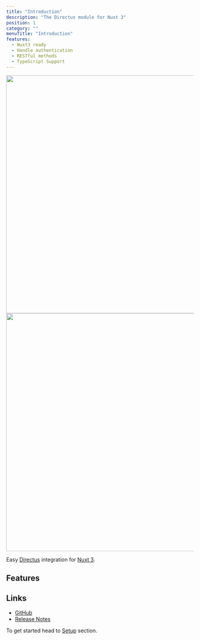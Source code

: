 ```yaml
---
title: "Introduction"
description: "The Directus module for Nuxt 3"
position: 1
category: ""
menuTitle: "Introduction"
features:
  - Nuxt3 ready
  - Handle authentication
  - RESTful methods
  - TypeScript Support
---
```


<img src="/preview.png" class="light-img" width="1280" height="640" />
<img src="/preview-dark.png" class="dark-img" width="1280" height="640" />

Easy [Directus](https://directus.io/) integration for [Nuxt 3](https://v3.nuxtjs.org/).

## Features

<list :items="features"></list>

## Links

- [GitHub](https://github.com/intevel/nuxt-directus)
- [Release Notes](/releases)

<alert type="info">

To get started head to [Setup](/setup) section.

</alert>
